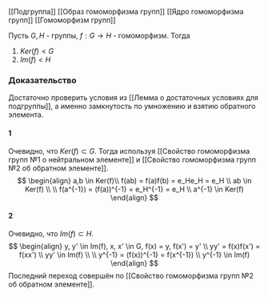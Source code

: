 [[Подгруппа]]
[[Образ гомоморфизма групп]]
[[Ядро гомоморфизма групп]]
[[Гомоморфизм групп]]

Пусть $G, H$ - группы, $f : G \rightarrow H$ - гомоморфизм. Тогда
1) $Ker(f) < G$
2) $Im(f) < H$

### Доказательство
Достаточно проверить условия из [[Лемма о достаточных условиях для подгруппы]], а именно замкнутость по умножению и взятию обратного элемента. 
#### 1
Очевидно, что $Ker(f) \subset G$. Тогда используя [[Свойство гомоморфизма групп №1 о нейтральном элементе]] и [[Свойство гомоморфизма групп №2 об обратном элементе]]. 
$$ 
\begin{align}
	a,b \in Ker(f)\\
	f(ab) = f(a)f(b) = e_He_H = e_H \\
	ab \in Ker(f) \\
	\\
	f(a^{-1}) = (f(a))^{-1} = e_H^{-1} = e_H \\
	a^{-1} \in Ker(f)
\end{align}
$$

#### 2
Очевидно, что $Im(f) \subset H$.
$$
\begin{align}
	y, y' \in Im(f), x, x' \in G, f(x) = y, f(x') = y' \\
	yy' = f(x)f(x') = f(xx') \\
	yy' \in Im(f) \\
	\\ 
	y^{-1} = (f(x))^{-1} = f(x^{-1}) \\
	y^{-1} \in Im(f)
\end{align}
$$
Последний переход совершён по [[Свойство гомоморфизма групп №2 об обратном элементе]]. 

